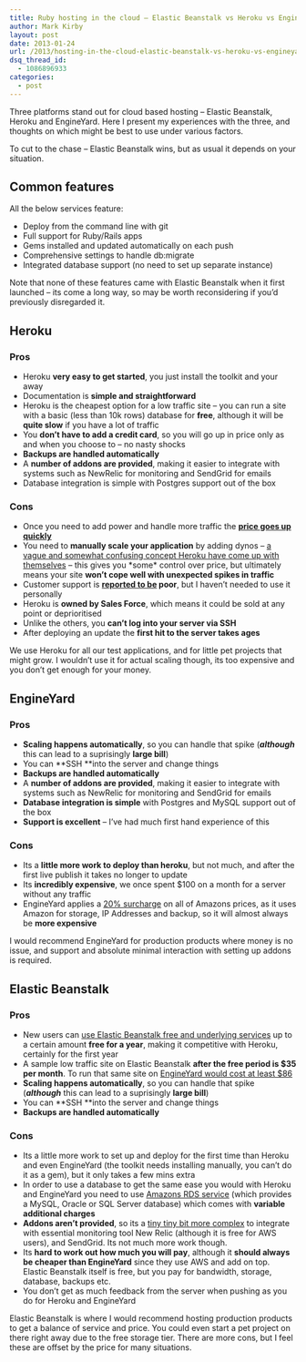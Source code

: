 ```yaml
---
title: Ruby hosting in the cloud – Elastic Beanstalk vs Heroku vs EngineYard
author: Mark Kirby
layout: post
date: 2013-01-24
url: /2013/hosting-in-the-cloud-elastic-beanstalk-vs-heroku-vs-engineyard/
dsq_thread_id:
  - 1086896933
categories:
  - post
---
```

Three platforms stand out for cloud based hosting &#8211; Elastic Beanstalk, Heroku and EngineYard. Here I present my experiences with the three, and thoughts on which might be best to use under various factors.

To cut to the chase &#8211; Elastic Beanstalk wins, but as usual it depends on your situation.

## Common features

All the below services feature:

  * Deploy from the command line with git
  * Full support for Ruby/Rails apps
  * Gems installed and updated automatically on each push
  * Comprehensive settings to handle db:migrate
  * Integrated database support (no need to set up separate instance)

Note that none of these features came with Elastic Beanstalk when it first launched &#8211; its come a long way, so may be worth reconsidering if you&#8217;d previously disregarded it.

## Heroku

### Pros

  * Heroku **very easy to get started**, you just install the toolkit and your away
  * Documentation is **simple and straightforward**
  * Heroku is the cheapest option for a low traffic site &#8211; you can run a site with a basic (less than 10k rows) database for **free**, although it will be **quite slow** if you have a lot of traffic
  * You **don&#8217;t have to add a credit card**, so you will go up in price only as and when you choose to &#8211; no nasty shocks
  * **Backups are handled automatically**
  * A **number of addons are provided**, making it easier to integrate with systems such as NewRelic for monitoring and SendGrid for emails
  * Database integration is simple with Postgres support out of the box

### Cons

  * Once you need to add power and handle more traffic the **[price goes up quickly][1]**
  * You need to **manually scale your application** by adding dynos &#8211; [a vague and somewhat confusing concept Heroku have come up with themselves][2] &#8211; this gives you \*some\* control over price, but ultimately means your site **won&#8217;t cope well with unexpected spikes in traffic**
  * Customer support is **[reported to be][3] poor**, but I haven&#8217;t needed to use it personally
  * Heroku is **owned by Sales Force**, which means it could be sold at any point or deprioritised
  * Unlike the others, you **can&#8217;t log into your server via SSH**
  * After deploying an update the **first hit to the server takes ages**

We use Heroku for all our test applications, and for little pet projects that might grow. I wouldn&#8217;t use it for actual scaling though, its too expensive and you don&#8217;t get enough for your money.

## EngineYard

### Pros

  * **Scaling happens automatically**, so you can handle that spike (***although*** this can lead to a suprisingly **large bill**)
  * You can **SSH **into the server and change things
  * **Backups are handled automatically**
  * A **number of addons are provided**, making it easier to integrate with systems such as NewRelic for monitoring and SendGrid for emails
  * **Database integration is simple** with Postgres and MySQL support out of the box
  * **Support is excellent** &#8211; I&#8217;ve had much first hand experience of this

### Cons

  * Its a **little more work to deploy than heroku**, but not much, and after the first live publish it takes no longer to update
  * <span style="line-height: 13px;">Its <strong>incredibly expensive</strong>, we once spent $100 on a month for a server without any traffic</span>
  * EngineYard applies a [20% surcharge][4] on all of Amazons prices, as it uses Amazon for storage, IP Addresses and backup, so it will almost always be **more expensive**

I would recommend EngineYard for production products where money is no issue, and support and absolute minimal interaction with setting up addons is required.

## Elastic Beanstalk

### Pros

  * New users can [use Elastic Beanstalk free and underlying services][5] up to a certain amount **free for a year**, making it competitive with Heroku, certainly for the first year
  * A sample low traffic site on Elastic Beanstalk **after the free period is $35 per month**. To run that same site on [EngineYard would cost at least $86][4]
  * **Scaling happens automatically**, so you can handle that spike (***although*** this can lead to a suprisingly **large bill**)
  * You can **SSH **into the server and change things
  * **Backups are handled automatically**

### Cons

  * Its a little more work to set up and deploy for the first time than Heroku and even EngineYard (the toolkit needs installing manually, you can&#8217;t do it as a gem), but it only takes a few mins extra
  * <span style="line-height: 13px;">In order to use a database to get the same ease you would with Heroku and EngineYard you need to use <a href="http://aws.amazon.com/rds/">Amazons RDS service</a> (which provides a MySQL, Oracle or SQL Server database) which comes with <strong>variable additional charges</strong></span>
  * **Addons aren&#8217;t provided**, so its a [tiny tiny bit more complex][6] to integrate with essential monitoring tool New Relic (although it is free for AWS users), and SendGrid. Its not much more work though.
  * Its **hard to work out how much you will pay**, although it **should always be cheaper than EngineYard** since they use AWS and add on top. Elastic Beanstalk itself is free, but you pay for bandwidth, storage, database, backups etc.
  * You don&#8217;t get as much feedback from the server when pushing as you do for Heroku and EngineYard

Elastic Beanstalk is where I would recommend hosting production products to get a balance of service and price. You could even start a pet project on there right away due to the free storage tier. There are more cons, but I feel these are offset by the price for many situations.

 [1]: http://www.smashingboxes.com/heroku-vs-amazon-web-services/
 [2]: https://devcenter.heroku.com/articles/dynos
 [3]: http://www.smashingboxes.com/heroku-vs-aws-revisited/
 [4]: https://www.engineyard.com/products/cloud/pricing
 [5]: http://aws.amazon.com/pricing/elasticbeanstalk/
 [6]: http://blog.newrelic.com/2012/12/05/deploying-a-scalable-application-with-aws-elastic-beanstalk-and-new-relic/?utm_source=feedburner&utm_medium=feed&utm_campaign=Feed%3A+NewRelic+%28New+Relic+Blog%29